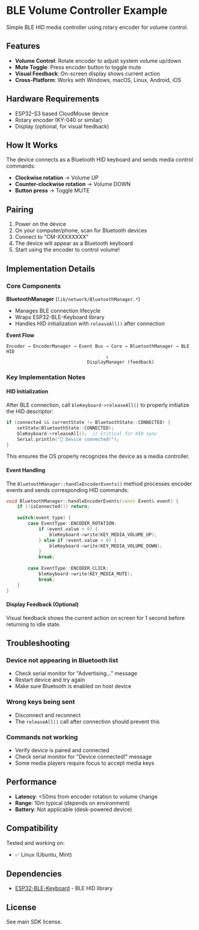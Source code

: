 # BLE Volume Controller Example

Simple BLE HID media controller using rotary encoder for volume control.

## Features

- **Volume Control**: Rotate encoder to adjust system volume up/down
- **Mute Toggle**: Press encoder button to toggle mute
- **Visual Feedback**: On-screen display shows current action
- **Cross-Platform**: Works with Windows, macOS, Linux, Android, iOS

## Hardware Requirements

- ESP32-S3 based CloudMouse device
- Rotary encoder (KY-040 or similar)
- Display (optional, for visual feedback)

## How It Works

The device connects as a Bluetooth HID keyboard and sends media control commands:
- **Clockwise rotation** → Volume UP
- **Counter-clockwise rotation** → Volume DOWN  
- **Button press** → Toggle MUTE

## Pairing

1. Power on the device
2. On your computer/phone, scan for Bluetooth devices
3. Connect to "CM-XXXXXXXX"
4. The device will appear as a Bluetooth keyboard
5. Start using the encoder to control volume!

## Implementation Details

### Core Components

**BluetoothManager** (`lib/network/BluetoothManager.*`)
- Manages BLE connection lifecycle
- Wraps ESP32-BLE-Keyboard library
- Handles HID initialization with `releaseAll()` after connection

**Event Flow**
```
Encoder → EncoderManager → Event Bus → Core → BluetoothManager → BLE HID
                                     ↓
                              DisplayManager (feedback)
```

### Key Implementation Notes

#### HID Initialization
After BLE connection, call `bleKeyboard->releaseAll()` to properly initialize the HID descriptor:
```cpp
if (connected && currentState != BluetoothState::CONNECTED) {
    setState(BluetoothState::CONNECTED);
    bleKeyboard->releaseAll();  // Critical for HID sync
    Serial.println("🔵 Device connected!");
}
```

This ensures the OS properly recognizes the device as a media controller.

#### Event Handling
The `BluetoothManager::handleEncoderEvents()` method processes encoder events and sends corresponding HID commands:
```cpp
void BluetoothManager::handleEncoderEvents(const Event& event) {
    if (!isConnected()) return;
    
    switch(event.type) {
        case EventType::ENCODER_ROTATION:
            if (event.value > 0) {
                bleKeyboard->write(KEY_MEDIA_VOLUME_UP);
            } else if (event.value < 0) {
                bleKeyboard->write(KEY_MEDIA_VOLUME_DOWN);
            }
            break;
            
        case EventType::ENCODER_CLICK:
            bleKeyboard->write(KEY_MEDIA_MUTE);
            break;
    }
}
```

#### Display Feedback (Optional)
Visual feedback shows the current action on screen for 1 second before returning to idle state.

## Troubleshooting

### Device not appearing in Bluetooth list
- Check serial monitor for "Advertising..." message
- Restart device and try again
- Make sure Bluetooth is enabled on host device

### Wrong keys being sent
- Disconnect and reconnect
- The `releaseAll()` call after connection should prevent this

### Commands not working
- Verify device is paired and connected
- Check serial monitor for "Device connected!" message
- Some media players require focus to accept media keys

## Performance

- **Latency**: <50ms from encoder rotation to volume change
- **Range**: 10m typical (depends on environment)
- **Battery**: Not applicable (desk-powered device)

## Compatibility

Tested and working on:
- ✅ Linux (Ubuntu, Mint)

## Dependencies

- [ESP32-BLE-Keyboard](https://github.com/T-vK/ESP32-BLE-Keyboard) - BLE HID library

## License

See main SDK license.